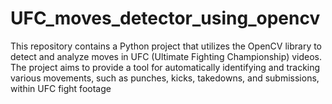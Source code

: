 # UFC_moves_detector_using_opencv
This repository contains a Python project that utilizes the OpenCV library to detect and analyze moves in UFC (Ultimate Fighting Championship) videos. The project aims to provide a tool for automatically identifying and tracking various movements, such as punches, kicks, takedowns, and submissions, within UFC fight footage
